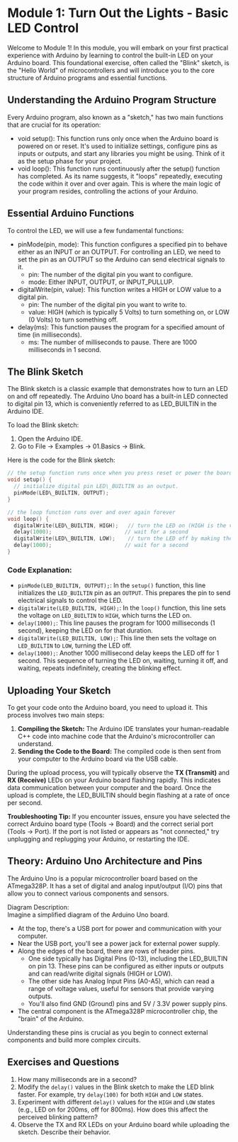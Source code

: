 # **Module 1: Turn Out the Lights \- Basic LED Control**

Welcome to Module 1\! In this module, you will embark on your first practical experience with Arduino by learning to control the built-in LED on your Arduino board. This foundational exercise, often called the "Blink" sketch, is the "Hello World" of microcontrollers and will introduce you to the core structure of Arduino programs and essential functions.

## **Understanding the Arduino Program Structure**

Every Arduino program, also known as a "sketch," has two main functions that are crucial for its operation:

* void setup(): This function runs only once when the Arduino board is powered on or reset. It's used to initialize settings, configure pins as inputs or outputs, and start any libraries you might be using. Think of it as the setup phase for your project.  
* void loop(): This function runs continuously after the setup() function has completed. As its name suggests, it "loops" repeatedly, executing the code within it over and over again. This is where the main logic of your program resides, controlling the actions of your Arduino.

## **Essential Arduino Functions**

To control the LED, we will use a few fundamental functions:

* pinMode(pin, mode): This function configures a specified pin to behave either as an INPUT or an OUTPUT. For controlling an LED, we need to set the pin as an OUTPUT so the Arduino can send electrical signals to it.  
  * pin: The number of the digital pin you want to configure.  
  * mode: Either INPUT, OUTPUT, or INPUT\_PULLUP.  
* digitalWrite(pin, value): This function writes a HIGH or LOW value to a digital pin.  
  * pin: The number of the digital pin you want to write to.  
  * value: HIGH (which is typically 5 Volts) to turn something on, or LOW (0 Volts) to turn something off.  
* delay(ms): This function pauses the program for a specified amount of time (in milliseconds).  
  * ms: The number of milliseconds to pause. There are 1000 milliseconds in 1 second.

## **The Blink Sketch**

The Blink sketch is a classic example that demonstrates how to turn an LED on and off repeatedly. The Arduino Uno board has a built-in LED connected to digital pin 13, which is conveniently referred to as LED\_BUILTIN in the Arduino IDE.

To load the Blink sketch:

1. Open the Arduino IDE.  
2. Go to File \-\> Examples \-\> 01.Basics \-\> Blink.

Here is the code for the Blink sketch:
```cpp
// the setup function runs once when you press reset or power the board  
void setup() {  
  // initialize digital pin LED\_BUILTIN as an output.  
  pinMode(LED\_BUILTIN, OUTPUT);  
}

// the loop function runs over and over again forever  
void loop() {  
  digitalWrite(LED\_BUILTIN, HIGH);   // turn the LED on (HIGH is the voltage level)  
  delay(1000);                       // wait for a second  
  digitalWrite(LED\_BUILTIN, LOW);    // turn the LED off by making the voltage LOW  
  delay(1000);                       // wait for a second  
}
```
### **Code Explanation:**

- `pinMode(LED_BUILTIN, OUTPUT);`: In the `setup()` function, this line initializes the `LED_BUILTIN` pin as an `OUTPUT`. This prepares the pin to send electrical signals to control the LED.  
- `digitalWrite(LED_BUILTIN, HIGH);`: In the `loop()` function, this line sets the voltage on `LED_BUILTIN` to `HIGH`, which turns the LED on.  
- `delay(1000);`: This line pauses the program for 1000 milliseconds (1 second), keeping the LED on for that duration.  
- `digitalWrite(LED_BUILTIN, LOW);`: This line then sets the voltage on `LED_BUILTIN` to `LOW`, turning the LED off.  
- `delay(1000);`: Another 1000 millisecond delay keeps the LED off for 1 second.
This sequence of turning the LED on, waiting, turning it off, and waiting, repeats indefinitely, creating the blinking effect.

## **Uploading Your Sketch**

To get your code onto the Arduino board, you need to upload it. This process involves two main steps:

1. **Compiling the Sketch:** The Arduino IDE translates your human-readable C++ code into machine code that the Arduino's microcontroller can understand.  
2. **Sending the Code to the Board:** The compiled code is then sent from your computer to the Arduino board via the USB cable.

During the upload process, you will typically observe the **TX (Transmit)** and **RX (Receive)** LEDs on your Arduino board flashing rapidly. This indicates data communication between your computer and the board. Once the upload is complete, the LED\_BUILTIN should begin flashing at a rate of once per second.

**Troubleshooting Tip:** If you encounter issues, ensure you have selected the correct Arduino board type (Tools \-\> Board) and the correct serial port (Tools \-\> Port). If the port is not listed or appears as "not connected," try unplugging and replugging your Arduino, or restarting the IDE.

## **Theory: Arduino Uno Architecture and Pins**

The Arduino Uno is a popular microcontroller board based on the ATmega328P. It has a set of digital and analog input/output (I/O) pins that allow you to connect various components and sensors.

Diagram Description:  
Imagine a simplified diagram of the Arduino Uno board.

* At the top, there's a USB port for power and communication with your computer.  
* Near the USB port, you'll see a power jack for external power supply.  
* Along the edges of the board, there are rows of header pins.  
  * One side typically has Digital Pins (0-13), including the LED\_BUILTIN on pin 13\. These pins can be configured as either inputs or outputs and can read/write digital signals (HIGH or LOW).  
  * The other side has Analog Input Pins (A0-A5), which can read a range of voltage values, useful for sensors that provide varying outputs.  
  * You'll also find GND (Ground) pins and 5V / 3.3V power supply pins.  
* The central component is the ATmega328P microcontroller chip, the "brain" of the Arduino.

Understanding these pins is crucial as you begin to connect external components and build more complex circuits.

## **Exercises and Questions**

1. How many milliseconds are in a second?  
2. Modify the `delay()` values in the Blink sketch to make the LED blink faster. For example, try `delay(100)` for both `HIGH` and `LOW` states.  
3. Experiment with different `delay()` values for the `HIGH` and `LOW` states (e.g., LED on for 200ms, off for 800ms). How does this affect the perceived blinking pattern?  
4. Observe the TX and RX LEDs on your Arduino board while uploading the sketch. Describe their behavior.
